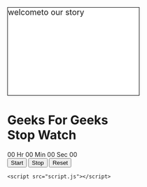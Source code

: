 <div style="background:white url(//www.html.am/images/backgrounds/background-image-2.gif) repeat fixed;border:1px solid black;width:300px;height:200px;font-size:18px;">welcometo our story</div>
<!DOCTYPE html> 
<html lang="en"> 
	
<head> 
	<meta charset="UTF-8"> 
	<meta http-equiv="X-UA-Compatible"
		content="IE=edge"> 
	<meta name="viewport"
		content="width=device-width, initial-scale=1.0"> 
	<title>Design Stopwatch using HTML CSS and JavaScript</title> 
	<link rel="stylesheet" href="style.css"> 
</head> 

<body> 
	<div class="container"> 
		<h1>Geeks For Geeks <br> 
			Stop Watch</h1> 
		<div id="time"> 
			<span class="digit" id="hr"> 
				00</span> 
			<span class="txt">Hr</span> 
			<span class="digit" id="min"> 
				00</span> 
			<span class="txt">Min</span> 
			<span class="digit" id="sec"> 
				00</span> 
			<span class="txt">Sec</span> 
			<span class="digit" id="count"> 
				00</span> 
		</div> 
		<div id="buttons"> 
			<button class="btn" id="start"> 
				Start</button> 
			<button class="btn" id="stop"> 
				Stop</button> 
			<button class="btn" id="reset"> 
				Reset</button> 
		</div> 
	</div> 

	<script src="script.js"></script> 
</body> 
	
</html>
